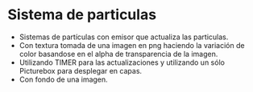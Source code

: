 # Sistema de particulas
- Sistemas de partículas con emisor que actualiza las particulas.
- Con textura tomada de una imagen en png haciendo la variación de color basandose en el alpha de transparencia de la imagen.
- Utilizando TIMER para las actualizaciones y utilizando un sólo Picturebox para desplegar en capas.
- Con fondo de una imagen.
